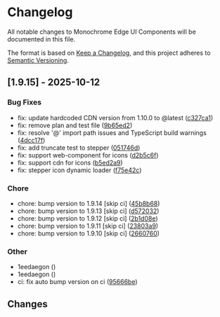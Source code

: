 # Changelog

All notable changes to Monochrome Edge UI Components will be documented in this file.

The format is based on [Keep a Changelog](https://keepachangelog.com/en/1.0.0/),
and this project adheres to [Semantic Versioning](https://semver.org/spec/v2.0.0.html).

## [1.9.15] - 2025-10-12

### Bug Fixes

- fix: update hardcoded CDN version from 1.10.0 to @latest ([c327ca1](../../commit/c327ca13bbfe66df0c5c70239d781c3a76598ae4))
- fix: remove plan and test file ([9b65ed2](../../commit/9b65ed28e9ea7fdef2338d7b4aac45ec45301485))
- fix: resolve '@' import path issues and TypeScript build warnings ([4dcc17f](../../commit/4dcc17f771879aa15b5556d7738b2b1d5ec7c906))
- fix: add truncate test to stepper ([051746d](../../commit/051746d5c46f9c944467df874e88dbd540e8b57c))
- fix: support web-component for icons ([d2b5c6f](../../commit/d2b5c6fdbdccc40472744e9f8a7c0a9fa3caf59b))
- fix: support cdn for icons ([b5ed2a9](../../commit/b5ed2a933e574c65c6ff302beabd50d9cedfaf50))
- fix: stepper icon dynamic loader ([f75e42c](../../commit/f75e42c685d02917f814cc57b9fa110d4a3145c8))

### Chore

- chore: bump version to 1.9.14 [skip ci] ([45b8b68](../../commit/45b8b688d65480a8a98f224bfed4731caf6fd8f3))
- chore: bump version to 1.9.13 [skip ci] ([d572032](../../commit/d5720326e011711b5ccacc1e071eac6457a10457))
- chore: bump version to 1.9.12 [skip ci] ([2b1d08e](../../commit/2b1d08e8c9154976fa3427cf8da3e234c932eee6))
- chore: bump version to 1.9.11 [skip ci] ([23803a9](../../commit/23803a9c20c0e47676c7d40cd755ab4646acfebd))
- chore: bump version to 1.9.10 [skip ci] ([2660760](../../commit/266076079fdec19dd024a6b7777c974fe35782be))

### Other

- 1eedaegon ([](../../commit/))
- 1eedaegon ([](../../commit/))
- ci: fix auto bump version on ci ([95666be](../../commit/95666be1da865b675c5aa12061d6572efbbb8669))

## Changes

